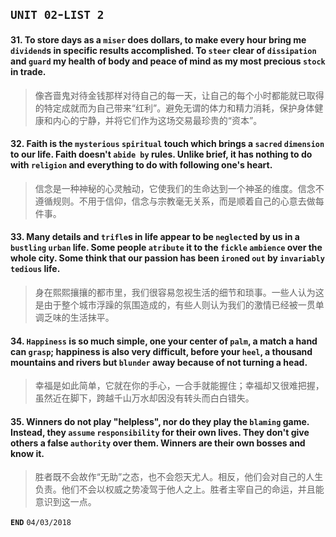 ## `UNIT 02`-`LIST 2`

#### 31. To store days as a `miser` does dollars, to make every hour bring me `dividend`s in specific results accomplished. To `steer` clear of `dissipation` and `guard` my health of body and peace of mind as my most precious `stock` in trade.
>  像吝啬鬼对待金钱那样对待自己的每一天，让自己的每个小时都能就已取得的特定成就而为自己带来“红利”。避免无谓的体力和精力消耗，保护身体健康和内心的宁静，并将它们作为这场交易最珍贵的“资本”。

#### 32. Faith is the `mysterious` `spiritual` touch which brings a `sacred` `dimension` to our life. Faith doesn't `abide by` rules. Unlike brief, it has nothing to do with `religion` and everything to do with following one's heart.
> 信念是一种神秘的心灵触动，它使我们的生命达到一个神圣的维度。信念不遵循规则。不用于信仰，信念与宗教毫无关系，而是顺着自己的心意去做每件事。

#### 33. Many details and `trifle`s in life appear to be `neglect`ed by us in a `bustling` `urban` life. Some people `atribute` it to the `fickle` `ambience` over the whole city. Some think that our passion has been **`iron`ed `out`** by `invariably` `tedious` life.
> 身在熙熙攘攘的都市里，我们很容易忽视生活的细节和琐事。一些人认为这是由于整个城市浮躁的氛围造成的，有些人则认为我们的激情已经被一贯单调乏味的生活抹平。

#### 34. `Happiness` is so much simple, one your center of `palm`, a match a hand can `grasp`; happiness is also very difficult, before your `heel`, a thousand mountains and rivers but `blunder` away because of not turning a head.
> 幸福是如此简单，它就在你的手心，一合手就能握住；幸福却又很难把握，虽然近在脚下，跨越千山万水却因没有转头而白白错失。

#### 35. Winners do not play "helpless", nor do they play the `blaming` game. Instead, they `assume` `responsibility` for their own lives. They don't give others a false `authority` over them. Winners are their own bosses and know it.
> 胜者既不会故作“无助”之态，也不会怨天尤人。相反，他们会对自己的人生负责。他们不会以权威之势凌驾于他人之上。胜者主宰自己的命运，并且能意识到这一点。

**`END`** `04/03/2018`
